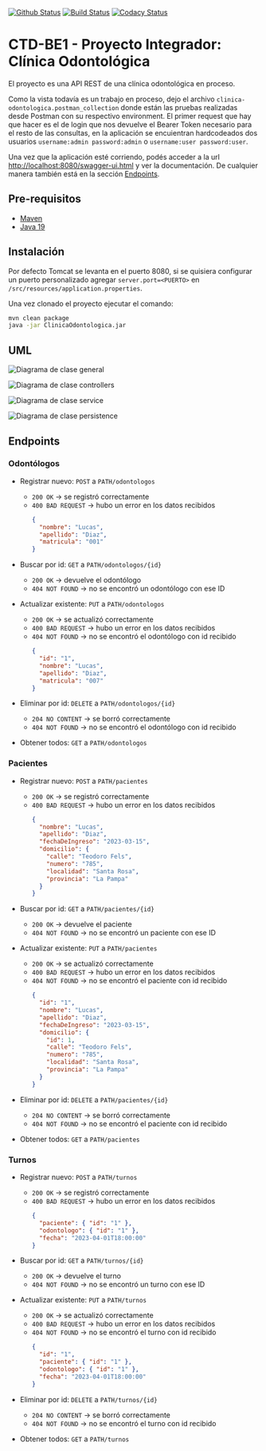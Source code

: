 [![Github Status][github-shield]][github-url]
[![Build Status][build-shield]][build-url]
[![Codacy Status][codacy-shield]][codacy-url]

# CTD-BE1 - Proyecto Integrador: Clínica Odontológica

El proyecto es una API REST de una clínica odontológica en proceso.

Como la vista todavía es un trabajo en proceso, dejo el archivo `clinica-odontologica.postman_collection` donde están las pruebas realizadas desde Postman con su respectivo environment.
El primer request que hay que hacer es el de login que nos devuelve el Bearer Token necesario para el resto de las consultas, en la aplicación se encuientran hardcodeados dos usuarios `username:admin password:admin` o `username:user password:user`.

Una vez que la aplicación esté corriendo, podés acceder a la url [http://localhost:8080/swagger-ui.html](http://localhost:8080/swagger-ui.html)
y ver la documentación. De cualquier manera también está en la sección [Endpoints](#endpoints).

## Pre-requisitos

- [Maven](https://maven.apache.org/download.cgi)
- [Java 19](https://www.oracle.com/java/technologies/javase/jdk19-archive-downloads.html)

## Instalación

Por defecto Tomcat se levanta en el puerto 8080, si se quisiera configurar un puerto personalizado agregar `server.port=<PUERTO>`
en `/src/resources/application.properties`.

Una vez clonado el proyecto ejecutar el comando:

```bash
mvn clean package
java -jar ClinicaOdontologica.jar
```

## UML

![Diagrama de clase general](diagrams/diagrama-de-clase-paquetes.png)

![Diagrama de clase controllers](diagrams/diagrama-de-clase-controller.png)

![Diagrama de clase service](diagrams/diagrama-de-clase-service.png)

![Diagrama de clase persistence](diagrams/diagrama-de-clase-persistence.png)

## Endpoints

### Odontólogos

- Registrar nuevo: `POST` a `PATH/odontologos`
  - `200 OK` → se registró correctamente
  - `400 BAD REQUEST` → hubo un error en los datos recibidos
    ```json
    {
      "nombre": "Lucas",
      "apellido": "Diaz",
      "matricula": "001"
    }
    ```
- Buscar por id: `GET` a `PATH/odontologos/{id}`

  - `200 OK` → devuelve el odontólogo
  - `404 NOT FOUND` → no se encontró un odontólogo con ese ID

- Actualizar existente: `PUT` a `PATH/odontologos`
  - `200 OK` → se actualizó correctamente
  - `400 BAD REQUEST` → hubo un error en los datos recibidos
  - `404 NOT FOUND` → no se encontró el odontólogo con id recibido
    ```json
    {
      "id": "1",
      "nombre": "Lucas",
      "apellido": "Diaz",
      "matricula": "007"
    }
    ```
- Eliminar por id: `DELETE` a `PATH/odontologos/{id}`

  - `204 NO CONTENT` → se borró correctamente
  - `404 NOT FOUND` → no se encontró el odontólogo con id recibido

- Obtener todos: `GET` a `PATH/odontologos`

### Pacientes

- Registrar nuevo: `POST` a `PATH/pacientes`

  - `200 OK` → se registró correctamente
  - `400 BAD REQUEST` → hubo un error en los datos recibidos
    ```json
    {
      "nombre": "Lucas",
      "apellido": "Diaz",
      "fechaDeIngreso": "2023-03-15",
      "domicilio": {
        "calle": "Teodoro Fels",
        "numero": "785",
        "localidad": "Santa Rosa",
        "provincia": "La Pampa"
      }
    }
    ```

- Buscar por id: `GET` a `PATH/pacientes/{id}`
  - `200 OK` → devuelve el paciente
  - `404 NOT FOUND` → no se encontró un paciente con ese ID
- Actualizar existente: `PUT` a `PATH/pacientes`
  - `200 OK` → se actualizó correctamente
  - `400 BAD REQUEST` → hubo un error en los datos recibidos
  - `404 NOT FOUND` → no se encontró el paciente con id recibido
    ```json
    {
      "id": "1",
      "nombre": "Lucas",
      "apellido": "Diaz",
      "fechaDeIngreso": "2023-03-15",
      "domicilio": {
        "id": 1,
        "calle": "Teodoro Fels",
        "numero": "785",
        "localidad": "Santa Rosa",
        "provincia": "La Pampa"
      }
    }
    ```
- Eliminar por id: `DELETE` a `PATH/pacientes/{id}`

  - `204 NO CONTENT` → se borró correctamente
  - `404 NOT FOUND` → no se encontró el paciente con id recibido

- Obtener todos: `GET` a `PATH/pacientes`

### Turnos

- Registrar nuevo: `POST` a `PATH/turnos`

  - `200 OK` → se registró correctamente
  - `400 BAD REQUEST` → hubo un error en los datos recibidos
    ```json
    {
      "paciente": { "id": "1" },
      "odontologo": { "id": "1" },
      "fecha": "2023-04-01T18:00:00"
    }
    ```

- Buscar por id: `GET` a `PATH/turnos/{id}`

  - `200 OK` → devuelve el turno
  - `404 NOT FOUND` → no se encontró un turno con ese ID

- Actualizar existente: `PUT` a `PATH/turnos`
  - `200 OK` → se actualizó correctamente
  - `400 BAD REQUEST` → hubo un error en los datos recibidos
  - `404 NOT FOUND` → no se encontró el turno con id recibido
    ```json
    {
      "id": "1",
      "paciente": { "id": "1" },
      "odontologo": { "id": "1" },
      "fecha": "2023-04-01T18:00:00"
    }
    ```
- Eliminar por id: `DELETE` a `PATH/turnos/{id}`

  - `204 NO CONTENT` → se borró correctamente
  - `404 NOT FOUND` → no se encontró el turno con id recibido

- Obtener todos: `GET` a `PATH/turnos`

[github-shield]: https://img.shields.io/badge/GitHub-lucasgustavodiaz-blue?logo=github&style=flat
[github-url]: https://github.com/lucasgustavodiaz/BE1-Clinica-Dental-Integrador-JWT
[build-shield]: https://app.travis-ci.com/lucasgustavodiaz/BE1-Clinica-Dental-Integrador-JWT.svg?branch=main&status=passed
[build-url]: https://app.travis-ci.com/github/lucasgustavodiaz/BE1-Clinica-Dental-Integrador-JWT
[codacy-shield]: https://app.codacy.com/project/badge/Grade/81df3364555e41d884de56ce0c258abd
[codacy-url]: https://app.codacy.com/gh/lucasgustavodiaz/BE1-Clinica-Dental-Integrador-JWT/dashboard?utm_source=gh&utm_medium=referral&utm_content=&utm_campaign=Badge_grade
